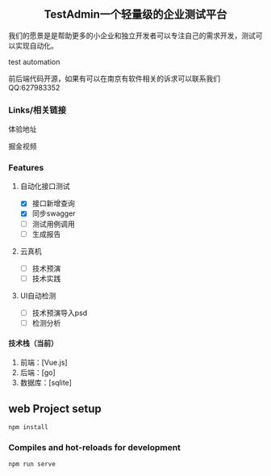 <h2 align="center">
TestAdmin一个轻量级的企业测试平台
</h2>
<p>
我们的愿景是是帮助更多的小企业和独立开发者可以专注自己的需求开发，测试可以实现自动化。
</p>
<p>
test automation
</p>
<p>
前后端代码开源，如果有可以在南京有软件相关的诉求可以联系我们QQ:627983352
</p>

### Links/相关链接

体验地址 

掘金视频 

### Features

1. 自动化接口测试

   - [x] 接口新增查询
   - [x] 同步swagger
   - [ ] 测试用例调用
   - [ ] 生成报告

2. 云真机

   - [ ] 技术预演
   - [ ] 技术实践

3. UI自动检测

   - [ ] 技术预演导入psd
   - [ ] 检测分析

#### 技术栈（当前）

1. 前端：[Vue.js]
2. 后端：[go]
3. 数据库：[sqlite]

## web Project setup

```
npm install
```
### Compiles and hot-reloads for development

```
npm run serve
```
